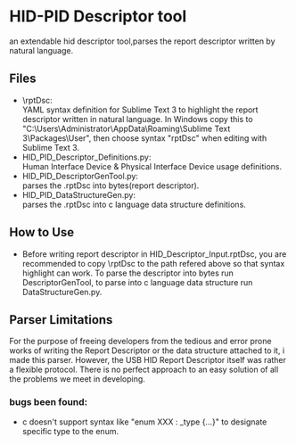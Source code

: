 # HID-PID Descriptor tool
an extendable hid descriptor tool,parses the report descriptor written by natural language.  

## Files  
- \rptDsc:  
YAML syntax definition for Sublime Text 3 to highlight the report descriptor written in natural language. In Windows copy this to "C:\Users\Administrator\AppData\Roaming\Sublime Text 3\Packages\User", then choose syntax "rptDsc" when editing with Sublime Text 3.  
- HID\_PID\_Descriptor\_Definitions.py:  
Human Interface Device & Physical Interface Device usage definitions.  
- HID\_PID\_DescriptorGenTool.py:  
parses the .rptDsc into bytes(report descriptor).  
- HID\_PID\_DataStructureGen.py:  
parses the .rptDsc into c language data structure definitions.  
  
## How to Use  
- Before writing report descriptor in HID\_Descriptor\_Input.rptDsc, you are recommended to copy \rptDsc to the path refered above so that syntax highlight can work. To parse the descriptor into bytes run DescriptorGenTool, to parse into c language data structure run DataStructureGen.py.   
  
## Parser Limitations  
For the purpose of freeing developers from the tedious and error prone works of writing the Report Descriptor or the data structure attached to it, i made this parser. However, the USB HID Report Descriptor itself was rather a flexible protocol. There is no perfect approach to an easy solution of all the problems we meet in developing.    
### bugs been found:  
- c doesn't support syntax like "enum XXX : _type {...}" to designate specific type to the enum.